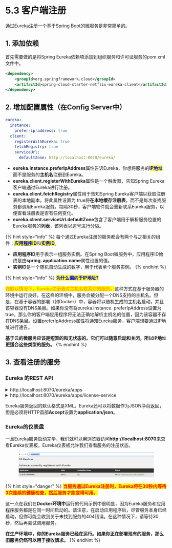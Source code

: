 # 5.3 客户端注册

通过Eureka注册一个基于Spring Boot的微服务是非常简单的。

## 1. 添加依赖

首先需要做的是将Spring Eureka依赖项添加到组织服务和许可证服务的pom.xml文件中。

```xml
<dependency>
    <groupId>org.springframework.cloud</groupId>
    <artifactId>spring-cloud-starter-netflix-eureka-client</artifactId>
</dependency>
```

## 2. 增加配置属性（在Config Server中）

```yaml
eureka:
  instance:
    prefer-ip-address: true
  client:
    registerWithEureka: true
    fetchRegistry: true
    serviceUrl:
      defaultZone: http://localhost:8070/eureka/
```

* **eureka.instance.preferIpAddress**属性告诉Eureka，你想将服务的<mark style="color:blue;">**IP地址**</mark>而不是服务的**主机名**注册到Eureka。
* **eureka.client.registerWithEureka**属性是一个触发器，告知Spring Eureka客户端通过Eureka进行注册。
* **eureka.client.fetchRegistry**属性用于告知Spring Eureka客户端以获取注册表的本地副本。将此属性设置为 true将**在本地缓存注册表**，而不是每次查找服务都调用Eureka服务。每隔30秒，客户端软件就会重新联系Eureka服务，以便查看注册表是否有任何变化。
* **eureka.client.serviceUrl.defaultZone**包含了客户端用于解析服务位置的Eureka服务的**列表**，该列表以逗号进行分隔。

{% hint style="info" %}
每个通过Eureka注册的服务都会有两个与之相关的组件：<mark style="color:blue;">**应用程序ID**</mark>和<mark style="color:blue;">**实例ID**</mark>。

* **应用程序ID**用于表示一组服务实例。在Spring Boot微服务中，应用程序ID始终是由**spring. application.name**属性设置的值。
* **实例ID**是一个随机自动生成的数字，用于代表单个服务实例。
{% endhint %}

{% hint style="info" %}
<mark style="color:blue;">**为什么偏向于IP地址?**</mark>

<mark style="color:orange;">**在默认情况下，Eureka注册通过主机名联系它的服务。**</mark>这种方式在基于服务器的环境中运行良好，在这样的环境中，服务会被分配一个DNS支持的主机名。但是，在基于容器的部署（如Docker）中，容器将以随机生成的主机名启动，并且该容器没有DNS条目。如果你没有将eureka.instance. preferIpAddress设置为true，那么你的客户端应用程序将无法正确地解析主机名的位置，因为该容器不存在DNS条目。设置preferIpAddress属性将通知Eureka服务，客户端想要通过IP地址进行通告。

**基于云的微服务应该是短暂的和无状态的。它们可以随意启动和关闭，所以IP地址更适合这些类型的服务。**
{% endhint %}

## 3. 查看注册的服务

### Eureka 的REST API

<details>

<summary>http://localhost:8070/eureka/apps</summary>

{% code overflow="wrap" %}
```xml
<applications>
    <versions__delta>1</versions__delta>
    <apps__hashcode>UP_1_</apps__hashcode>
    <application>
        <name>LICENSE-SERVICE</name>
        <instance>
            <instanceId>localhost:license-service:8080</instanceId>
            <hostName>192.168.157.1</hostName>
            <app>LICENSE-SERVICE</app>
            <ipAddr>192.168.157.1</ipAddr>
            <status>UP</status>
            <overriddenstatus>UNKNOWN</overriddenstatus>
            <port enabled="true">8080</port>
            <securePort enabled="false">443</securePort>
            <countryId>1</countryId>
            <dataCenterInfo class="com.netflix.appinfo.InstanceInfo$DefaultDataCenterInfo">
                <name>MyOwn</name>
            </dataCenterInfo>
            <leaseInfo>
                <renewalIntervalInSecs>30</renewalIntervalInSecs>
                <durationInSecs>90</durationInSecs>
                <registrationTimestamp>1702034771688</registrationTimestamp>
                <lastRenewalTimestamp>1702034771688</lastRenewalTimestamp>
                <evictionTimestamp>0</evictionTimestamp>
                <serviceUpTimestamp>1702034771082</serviceUpTimestamp>
            </leaseInfo>
            <metadata>
                <management.port>8080</management.port>
            </metadata>
            <homePageUrl>http://192.168.157.1:8080/</homePageUrl>
            <statusPageUrl>http://192.168.157.1:8080/actuator/info</statusPageUrl>
            <healthCheckUrl>http://192.168.157.1:8080/actuator/health</healthCheckUrl>
            <vipAddress>license-service</vipAddress>
            <secureVipAddress>license-service</secureVipAddress>
            <isCoordinatingDiscoveryServer>false</isCoordinatingDiscoveryServer>
            <lastUpdatedTimestamp>1702034771688</lastUpdatedTimestamp>
            <lastDirtyTimestamp>1702034772143</lastDirtyTimestamp>
            <actionType>ADDED</actionType>
        </instance>
    </application>
</applications>
```
{% endcode %}

</details>

<details>

<summary>http://localhost:8070/eureka/apps/license-service</summary>

{% code overflow="wrap" %}
```xml
<application>
    <name>LICENSE-SERVICE</name>
    <instance>
        <instanceId>localhost:license-service:8080</instanceId>
        <hostName>192.168.157.1</hostName>
        <app>LICENSE-SERVICE</app>
        <ipAddr>192.168.157.1</ipAddr>
        <status>UP</status>
        <overriddenstatus>UNKNOWN</overriddenstatus>
        <port enabled="true">8080</port>
        <securePort enabled="false">443</securePort>
        <countryId>1</countryId>
        <dataCenterInfo class="com.netflix.appinfo.InstanceInfo$DefaultDataCenterInfo">
            <name>MyOwn</name>
        </dataCenterInfo>
        <leaseInfo>
            <renewalIntervalInSecs>30</renewalIntervalInSecs>
            <durationInSecs>90</durationInSecs>
            <registrationTimestamp>1702034771688</registrationTimestamp>
            <lastRenewalTimestamp>1702035011633</lastRenewalTimestamp>
            <evictionTimestamp>0</evictionTimestamp>
            <serviceUpTimestamp>1702034771082</serviceUpTimestamp>
        </leaseInfo>
        <metadata>
            <management.port>8080</management.port>
        </metadata>
        <homePageUrl>http://192.168.157.1:8080/</homePageUrl>
        <statusPageUrl>http://192.168.157.1:8080/actuator/info</statusPageUrl>
        <healthCheckUrl>http://192.168.157.1:8080/actuator/health</healthCheckUrl>
        <vipAddress>license-service</vipAddress>
        <secureVipAddress>license-service</secureVipAddress>
        <isCoordinatingDiscoveryServer>false</isCoordinatingDiscoveryServer>
        <lastUpdatedTimestamp>1702034771688</lastUpdatedTimestamp>
        <lastDirtyTimestamp>1702034772143</lastDirtyTimestamp>
        <actionType>ADDED</actionType>
    </instance>
</application>
```
{% endcode %}

</details>

Eureka服务返回的默认格式是XML。Eureka还可以将数据作为JSON净荷返回，但是必须将HTTP首部**Accept**设置为**application/json**。

### Eureka的仪表盘

一旦Eureka服务启动完毕，我们就可以用浏览器访问**http://localhost:8070**来查看Eureka仪表板。Eureka仪表板允许我们查看服务的注册状态。

<figure><img src="../../../.gitbook/assets/image (1) (1) (1) (1) (1) (1).png" alt=""><figcaption></figcaption></figure>

{% hint style="danger" %}
<mark style="color:red;">**当服务通过Eureka注册时，Eureka将在30秒内等待3次连续的健康检查，然后服务才能变得可用。**</mark>

这一点在我们在**Docker环境中**运行的代码示例中很明显，因为Eureka服务和应用程序服务都是在同一时间启动的。请注意，在启动应用程序后，尽管服务本身已经启动，但你可能会收到关于未找到服务的404错误。在这种情况下，请等待30秒，然后再尝试调用服务。

**在生产环境中，你的Eureka服务已经在运行。如果你正在部署现有的服务，那么旧服务仍然可以用于接收请求。**
{% endhint %}

